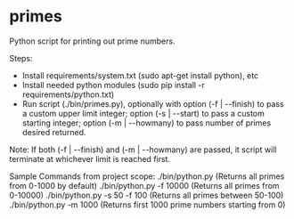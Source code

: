 # primes
Python script for printing out prime numbers.

Steps:
- Install requirements/system.txt (sudo apt-get install python), etc
- Install needed python modules (sudo pip install -r requirements/python.txt)
- Run script (./bin/primes.py), optionally with option (-f | --finish) to pass a custom upper limit integer; option (-s | --start) to pass a custom starting integer; option (-m | --howmany) to pass number of primes desired returned.

Note: If both (-f | --finish) and (-m | --howmany) are passed, it script will terminate at whichever limit is reached first.

Sample Commands from project scope:
  ./bin/python.py                 (Returns all primes from 0-1000 by default)
  ./bin/python.py -f 10000        (Returns all primes from 0-10000)
  ./bin/python.py -s 50 -f 100    (Returns all primes between 50-100)
  ./bin/python.py -m 1000         (Returns first 1000 prime numbers starting from 0)
